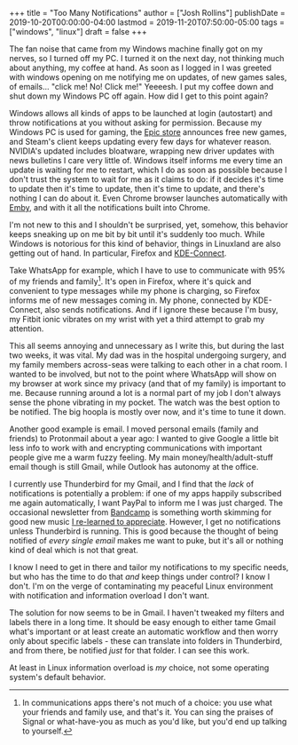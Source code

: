 +++
title = "Too Many Notifications"
author = ["Josh Rollins"]
publishDate = 2019-10-20T00:00:00-04:00
lastmod = 2019-11-20T07:50:00-05:00
tags = ["windows", "linux"]
draft = false
+++

The fan noise that came from my Windows machine finally got on my nerves, so I turned off my PC. I turned it on the next day, not thinking much about anything, my coffee at hand. As soon as I logged in I was greeted with windows opening on me notifying me on updates, of new games sales, of emails... "click me! No! Click me!" Yeeeesh. I put my coffee down and shut down my Windows PC off again. How did I get to this point again?

<!--more-->

Windows allows all kinds of apps to be launched at login (autostart) and throw notifications at you without asking for permission. Because my Windows PC is used for gaming, the [Epic store](https://en.wikipedia.org/wiki/Epic%5FGames%5FStore) announces free new games, and Steam's client keeps updating every few days for whatever reason. NVIDIA's updated includes bloatware, wrapping new driver updates with news bulletins I care very little of. Windows itself informs me every time an update is waiting for me to restart, which I do as soon as possible because I don't trust the system to wait for me as it claims to do: if it decides it's time to update then it's time to update, then it's time to update, and there's nothing I can do about it. Even Chrome browser launches automatically with [Emby](https://emby.media/), and with it all the notifications built into Chrome.

I'm not new to this and I shouldn't be surprised, yet, somehow, this behavior keeps sneaking up on me bit by bit until it's suddenly too much. While Windows is notorious for this kind of behavior, things in Linuxland are also getting out of hand. In particular, Firefox and [KDE-Connect](https://community.kde.org/KDEConnect).

Take WhatsApp for example, which I have to use to communicate with 95% of my friends and family[^fn:1]. It's open in Firefox, where it's quick and convenient to type messages while my phone is charging, so Firefox informs me of new messages coming in. My phone, connected by KDE-Connect, also sends notifications. And if I ignore these because I'm busy, my Fitbit ionic vibrates on my wrist with yet a third attempt to grab my attention.

This all seems annoying and unnecessary as I write this, but during the last two weeks, it was vital. My dad was in the hospital undergoing surgery, and my family members across-seas were talking to each other in a chat room. I wanted to be involved, but not to the point where WhatsApp will show on my browser at work since my privacy (and that of my family) is important to me. Because running around a lot is a normal part of my job I don't always sense the phone vibrating in my pocket. The watch was the best option to be notified. The big hoopla is mostly over now, and it's time to tune it down.

Another good example is email. I moved personal emails (family and friends) to Protonmail about a year ago: I wanted to give Google a little bit less info to work with and encrypting communications with important people give me a warm fuzzy feeling. My main money/health/adult-stuff email though is still Gmail, while Outlook has autonomy at the office.

I currently use Thunderbird for my Gmail, and I find that the _lack_ of notifications is potentially a problem: if one of my apps happily subscribed me again automatically, I want PayPal to inform me I was just charged. The occasional newsletter from [Bandcamp](https://en.wikipedia.org/wiki/Bandcamp) is something worth skimming for good new music [I re-learned to appreciate](https://joshrollinswrites.com/help-desk-head-desk/upgrading-audio-game/). However, I get no notifications unless Thunderbird is running. This is good because the thought of being notified of _every single email_ makes me want to puke, but it's all or nothing kind of deal which is not that great.

I know I need to get in there and tailor my notifications to my specific needs, but who has the time to do that _and_ keep things under control? I know I don't. I'm on the verge of contaminating my peaceful Linux environment with notification and information overload I don't want.

The solution for now seems to be in Gmail. I haven't tweaked my filters and labels there in a long time. It should be easy enough to either tame Gmail what's important or at least create an automatic workflow and then worry only about specific labels - these can translate into folders in Thunderbird, and from there, be notified _just_ for that folder. I can see this work.

At least in Linux information overload is _my_ choice, not some operating system's default behavior.

[^fn:1]: In communications apps there's not much of a choice: you use what your friends and family use, and that's it. You can sing the praises of Signal or what-have-you as much as you'd like, but you'd end up talking to yourself.